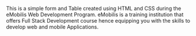This is a simple form and Table created using HTML and CSS during the eMobilis Web Development Program.
eMobilis is a training institution that offers Full Stack Development course hence equipping you with the skills 
to develop web and mobile Applications.
